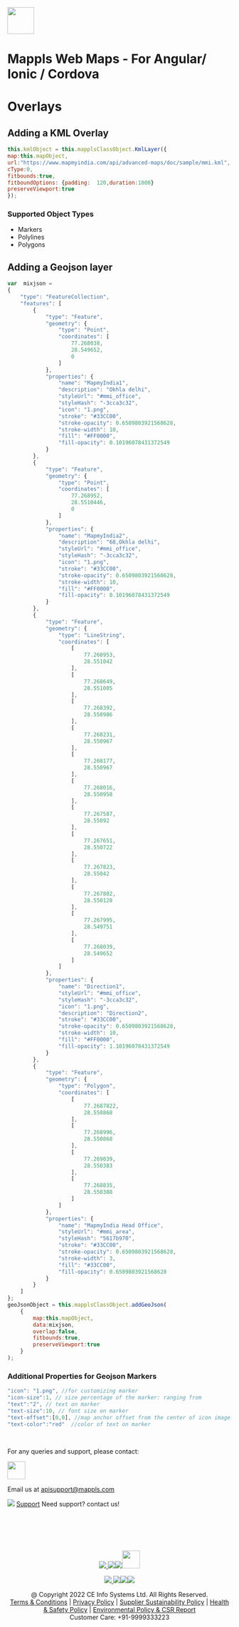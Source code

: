 [<img src="https://about.mappls.com/images/mappls-b-logo.svg" height="60"/> </p>](https://www.mapmyindia.com/api)


# Mappls Web Maps - For Angular/ Ionic / Cordova

# Overlays

  
## Adding a KML Overlay

```js
this.kmlObject = this.mapplsClassObject.KmlLayer({
map:this.mapObject,
url:"https://www.mapmyindia.com/api/advanced-maps/doc/sample/mmi.kml",
cType:0,
fitbounds:true,
fitboundOptions: {padding:  120,duration:1000}
preserveViewport:true
});
```

### Supported Object Types
- Markers
- Polylines
- Polygons


## Adding a Geojson layer

```js
var  mixjson =
{
    "type": "FeatureCollection",
    "features": [
        {
            "type": "Feature",
            "geometry": {
                "type": "Point",
                "coordinates": [
                    77.268038,
                    28.549652,
                    0
                ]
            },
            "properties": {
                "name": "MapmyIndia1",
                "description": "Okhla delhi",
                "styleUrl": "#mmi_office",
                "styleHash": "-3cca3c32",
                "icon": "1.png",
                "stroke": "#33CC00",
                "stroke-opacity": 0.6509803921568628,
                "stroke-width": 10,
                "fill": "#FF0000",
                "fill-opacity": 0.10196078431372549
            }
        },
        {
            "type": "Feature",
            "geometry": {
                "type": "Point",
                "coordinates": [
                    77.268952,
                    28.5510446,
                    0
                ]
            },
            "properties": {
                "name": "MapmyIndia2",
                "description": "68,Okhla delhi",
                "styleUrl": "#mmi_office",
                "styleHash": "-3cca3c32",
                "icon": "1.png",
                "stroke": "#33CC00",
                "stroke-opacity": 0.6509803921568628,
                "stroke-width": 10,
                "fill": "#FF0000",
                "fill-opacity": 0.10196078431372549
            }
        },
        {
            "type": "Feature",
            "geometry": {
                "type": "LineString",
                "coordinates": [
                    [
                        77.268953,
                        28.551042
                    ],
                    [
                        77.268649,
                        28.551005
                    ],
                    [
                        77.268392,
                        28.550986
                    ],
                    [
                        77.268231,
                        28.550967
                    ],
                    [
                        77.268177,
                        28.550967
                    ],
                    [
                        77.268016,
                        28.550958
                    ],
                    [
                        77.267587,
                        28.55092
                    ],
                    [
                        77.267651,
                        28.550722
                    ],
                    [
                        77.267823,
                        28.55042
                    ],
                    [
                        77.267802,
                        28.550128
                    ],
                    [
                        77.267995,
                        28.549751
                    ],
                    [
                        77.268039,
                        28.549652
                    ]
                ]
            },
            "properties": {
                "name": "Direction1",
                "styleUrl": "#mmi_office",
                "styleHash": "-3cca3c32",
                "icon": "1.png",
                "description": "Direction2",
                "stroke": "#33CC00",
                "stroke-opacity": 0.6509803921568628,
                "stroke-width": 10,
                "fill": "#FF0000",
                "fill-opacity": 1.10196078431372549
            }
        },
        {
            "type": "Feature",
            "geometry": {
                "type": "Polygon",
                "coordinates": [
                    [
                        77.2687822,
                        28.550868
                    ],
                    [
                        77.268996,
                        28.550868
                    ],
                    [
                        77.269039,
                        28.550383
                    ],
                    [
                        77.268835,
                        28.550388
                    ]
                ]
            },
            "properties": {
                "name": "MapmyIndia Head Office",
                "styleUrl": "#mmi_area",
                "styleHash": "5617b970",
                "stroke": "#33CC00",
                "stroke-opacity": 0.6509803921568628,
                "stroke-width": 3,
                "fill": "#33CC00",
                "fill-opacity": 0.6509803921568628
            }
        }
    ]
};
geoJsonObject = this.mapplsClassObject.addGeoJson(
    {
        map:this.mapObject,
        data:mixjson,
        overlap:false,
        fitbounds:true,
        preserveViewport:true
    }
);
```
  

### Additional Properties for Geojson Markers

  
```js
"icon": "1.png", //for customizing marker
"icon-size":1, // size percentage of the marker: ranging from
"text":"2", // text on marker
"text-size":10, // font size on marker
"text-offset":[0,0], //map anchor offset from the center of icon image.
"text-color":"red"  //color of text on marker
```
  
<br>

For any queries and support, please contact: 

[<img src="https://about.mappls.com/images/mappls-logo.svg" height="40"/> </p>](https://about.mappls.com/api/)
Email us at [apisupport@mappls.com](mailto:apisupport@mappls.com)


![](https://www.mapmyindia.com/api/img/icons/support.png)
[Support](https://about.mappls.com/contact/)
Need support? contact us!

<br></br>
<br></br>

[<p align="center"> <img src="https://www.mapmyindia.com/api/img/icons/stack-overflow.png"/> ](https://stackoverflow.com/questions/tagged/mappls-api)[![](https://www.mapmyindia.com/api/img/icons/blog.png)](https://about.mappls.com/blog/)[![](https://www.mapmyindia.com/api/img/icons/gethub.png)](https://github.com/Mappls-api)[<img src="https://mmi-api-team.s3.ap-south-1.amazonaws.com/API-Team/npm-logo.one-third%5B1%5D.png" height="40"/> </p>](https://www.npmjs.com/org/mapmyindia) 



[<p align="center"> <img src="https://www.mapmyindia.com/june-newsletter/icon4.png"/> ](https://www.facebook.com/Mapplsofficial)[![](https://www.mapmyindia.com/june-newsletter/icon2.png)](https://twitter.com/mappls)[![](https://www.mapmyindia.com/newsletter/2017/aug/llinkedin.png)](https://www.linkedin.com/company/mappls/)[![](https://www.mapmyindia.com/june-newsletter/icon3.png)](https://www.youtube.com/channel/UCAWvWsh-dZLLeUU7_J9HiOA)




<div align="center">@ Copyright 2022 CE Info Systems Ltd. All Rights Reserved.</div>

<div align="center"> <a href="https://about.mappls.com/api/terms-&-conditions">Terms & Conditions</a> | <a href="https://about.mappls.com/about/privacy-policy">Privacy Policy</a> | <a href="https://about.mappls.com/pdf/mapmyIndia-sustainability-policy-healt-labour-rules-supplir-sustainability.pdf">Supplier Sustainability Policy</a> | <a href="https://about.mappls.com/pdf/Health-Safety-Management.pdf">Health & Safety Policy</a> | <a href="https://about.mappls.com/pdf/Environment-Sustainability-Policy-CSR-Report.pdf">Environmental Policy & CSR Report</a>

<div align="center">Customer Care: +91-9999333223</div>